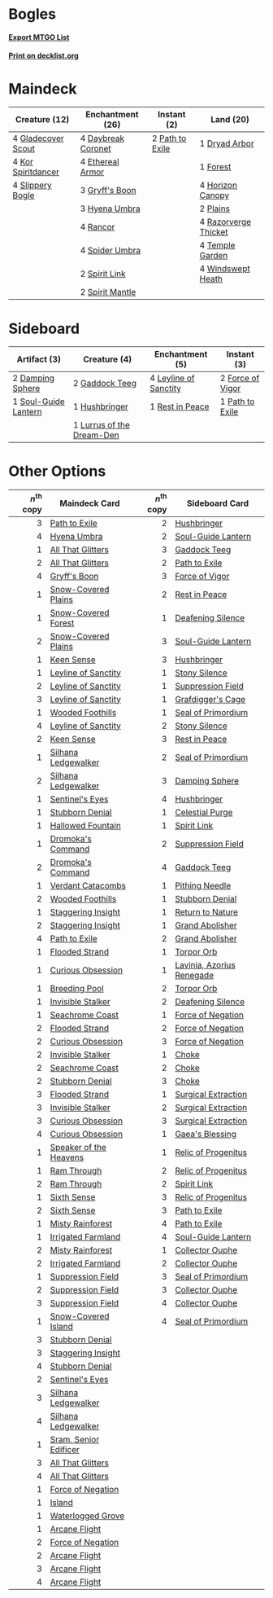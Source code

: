 # Bogles

#### [Export MTGO List](../collection/Bogles/Bogles.txt)
#### [Print on decklist.org](http://decklist.org/?deckmain=4%09Daybreak%20Coronet%0A1%09Dryad%20Arbor%0A4%09Ethereal%20Armor%0A1%09Forest%0A4%09Gladecover%20Scout%0A3%09Gryff's%20Boon%0A4%09Horizon%20Canopy%0A3%09Hyena%20Umbra%0A4%09Kor%20Spiritdancer%0A2%09Path%20to%20Exile%0A2%09Plains%0A4%09Rancor%0A4%09Razorverge%20Thicket%0A4%09Slippery%20Bogle%0A4%09Spider%20Umbra%0A2%09Spirit%20Link%0A2%09Spirit%20Mantle%0A4%09Temple%20Garden%0A4%09Windswept%20Heath&deckside=2%09Damping%20Sphere%0A2%09Force%20of%20Vigor%0A2%09Gaddock%20Teeg%0A1%09Hushbringer%0A4%09Leyline%20of%20Sanctity%0A1%09Lurrus%20of%20the%20Dream-Den%0A1%09Path%20to%20Exile%0A1%09Rest%20in%20Peace%0A1%09Soul-Guide%20Lantern)
# Maindeck

|                                        Creature (12)                                        |                                      Enchantment (26)                                       |                                       Instant (2)                                        |                                           Land (20)                                           |
|---------------------------------------------------------------------------------------------|---------------------------------------------------------------------------------------------|------------------------------------------------------------------------------------------|-----------------------------------------------------------------------------------------------|
|4 [Gladecover Scout](http://gatherer.wizards.com/Pages/Card/Details.aspx?multiverseid=220082)|4 [Daybreak Coronet](http://gatherer.wizards.com/Pages/Card/Details.aspx?multiverseid=130635)|2 [Path to Exile](http://gatherer.wizards.com/Pages/Card/Details.aspx?multiverseid=220511)|1 [Dryad Arbor](http://gatherer.wizards.com/Pages/Card/Details.aspx?multiverseid=136196)       |
|4 [Kor Spiritdancer](http://gatherer.wizards.com/Pages/Card/Details.aspx?multiverseid=446061)|4 [Ethereal Armor](http://gatherer.wizards.com/Pages/Card/Details.aspx?multiverseid=265414)  |                                                                                          |1 [Forest](http://gatherer.wizards.com/Pages/Card/Details.aspx?multiverseid=439860)            |
|4 [Slippery Bogle](http://gatherer.wizards.com/Pages/Card/Details.aspx?multiverseid=150999)  |3 [Gryff's Boon](http://gatherer.wizards.com/Pages/Card/Details.aspx?multiverseid=409758)    |                                                                                          |4 [Horizon Canopy](http://gatherer.wizards.com/Pages/Card/Details.aspx?multiverseid=409571)    |
|                                                                                             |3 [Hyena Umbra](http://gatherer.wizards.com/Pages/Card/Details.aspx?multiverseid=271150)     |                                                                                          |2 [Plains](http://gatherer.wizards.com/Pages/Card/Details.aspx?multiverseid=439856)            |
|                                                                                             |4 [Rancor](http://gatherer.wizards.com/Pages/Card/Details.aspx?multiverseid=442175)          |                                                                                          |4 [Razorverge Thicket](http://gatherer.wizards.com/Pages/Card/Details.aspx?multiverseid=209407)|
|                                                                                             |4 [Spider Umbra](http://gatherer.wizards.com/Pages/Card/Details.aspx?multiverseid=220555)    |                                                                                          |4 [Temple Garden](http://gatherer.wizards.com/Pages/Card/Details.aspx?multiverseid=405112)     |
|                                                                                             |2 [Spirit Link](http://gatherer.wizards.com/Pages/Card/Details.aspx?multiverseid=129744)     |                                                                                          |4 [Windswept Heath](http://gatherer.wizards.com/Pages/Card/Details.aspx?multiverseid=405115)   |
|                                                                                             |2 [Spirit Mantle](http://gatherer.wizards.com/Pages/Card/Details.aspx?multiverseid=220154)   |                                                                                          |                                                                                               |


# Sideboard

|                                         Artifact (3)                                          |                                            Creature (4)                                            |                                        Enchantment (5)                                         |                                        Instant (3)                                        |
|-----------------------------------------------------------------------------------------------|----------------------------------------------------------------------------------------------------|------------------------------------------------------------------------------------------------|-------------------------------------------------------------------------------------------|
|2 [Damping Sphere](http://gatherer.wizards.com/Pages/Card/Details.aspx?multiverseid=443101)    |2 [Gaddock Teeg](http://gatherer.wizards.com/Pages/Card/Details.aspx?multiverseid=140188)           |4 [Leyline of Sanctity](http://gatherer.wizards.com/Pages/Card/Details.aspx?multiverseid=204993)|2 [Force of Vigor](http://gatherer.wizards.com/Pages/Card/Details.aspx?multiverseid=464113)|
|1 [Soul-Guide Lantern](http://gatherer.wizards.com/Pages/Card/Details.aspx?multiverseid=476488)|1 [Hushbringer](http://gatherer.wizards.com/Pages/Card/Details.aspx?multiverseid=472980)            |1 [Rest in Peace](http://gatherer.wizards.com/Pages/Card/Details.aspx?multiverseid=442021)      |1 [Path to Exile](http://gatherer.wizards.com/Pages/Card/Details.aspx?multiverseid=220511) |
|                                                                                               |1 [Lurrus of the Dream-Den](http://gatherer.wizards.com/Pages/Card/Details.aspx?multiverseid=479746)|                                                                                                |                                                                                           |


# Other Options

|*n*<sup>th</sup> copy|                                          Maindeck Card                                          |*n*<sup>th</sup> copy|                                           Sideboard Card                                           |
|--------------------:|-------------------------------------------------------------------------------------------------|--------------------:|----------------------------------------------------------------------------------------------------|
|                    3|[Path to Exile](http://gatherer.wizards.com/Pages/Card/Details.aspx?multiverseid=220511)         |                    2|[Hushbringer](http://gatherer.wizards.com/Pages/Card/Details.aspx?multiverseid=472980)              |
|                    4|[Hyena Umbra](http://gatherer.wizards.com/Pages/Card/Details.aspx?multiverseid=271150)           |                    2|[Soul-Guide Lantern](http://gatherer.wizards.com/Pages/Card/Details.aspx?multiverseid=476488)       |
|                    1|[All That Glitters](http://gatherer.wizards.com/Pages/Card/Details.aspx?multiverseid=472964)     |                    3|[Gaddock Teeg](http://gatherer.wizards.com/Pages/Card/Details.aspx?multiverseid=140188)             |
|                    2|[All That Glitters](http://gatherer.wizards.com/Pages/Card/Details.aspx?multiverseid=472964)     |                    2|[Path to Exile](http://gatherer.wizards.com/Pages/Card/Details.aspx?multiverseid=220511)            |
|                    4|[Gryff's Boon](http://gatherer.wizards.com/Pages/Card/Details.aspx?multiverseid=409758)          |                    3|[Force of Vigor](http://gatherer.wizards.com/Pages/Card/Details.aspx?multiverseid=464113)           |
|                    1|[Snow-Covered Plains](http://gatherer.wizards.com/Pages/Card/Details.aspx?multiverseid=121267)   |                    2|[Rest in Peace](http://gatherer.wizards.com/Pages/Card/Details.aspx?multiverseid=442021)            |
|                    1|[Snow-Covered Forest](http://gatherer.wizards.com/Pages/Card/Details.aspx?multiverseid=121192)   |                    1|[Deafening Silence](http://gatherer.wizards.com/Pages/Card/Details.aspx?multiverseid=472972)        |
|                    2|[Snow-Covered Plains](http://gatherer.wizards.com/Pages/Card/Details.aspx?multiverseid=121267)   |                    3|[Soul-Guide Lantern](http://gatherer.wizards.com/Pages/Card/Details.aspx?multiverseid=476488)       |
|                    1|[Keen Sense](http://gatherer.wizards.com/Pages/Card/Details.aspx?multiverseid=122451)            |                    3|[Hushbringer](http://gatherer.wizards.com/Pages/Card/Details.aspx?multiverseid=472980)              |
|                    1|[Leyline of Sanctity](http://gatherer.wizards.com/Pages/Card/Details.aspx?multiverseid=204993)   |                    1|[Stony Silence](http://gatherer.wizards.com/Pages/Card/Details.aspx?multiverseid=247425)            |
|                    2|[Leyline of Sanctity](http://gatherer.wizards.com/Pages/Card/Details.aspx?multiverseid=204993)   |                    1|[Suppression Field](http://gatherer.wizards.com/Pages/Card/Details.aspx?multiverseid=83617)         |
|                    3|[Leyline of Sanctity](http://gatherer.wizards.com/Pages/Card/Details.aspx?multiverseid=204993)   |                    1|[Grafdigger's Cage](http://gatherer.wizards.com/Pages/Card/Details.aspx?multiverseid=278452)        |
|                    1|[Wooded Foothills](http://gatherer.wizards.com/Pages/Card/Details.aspx?multiverseid=405116)      |                    1|[Seal of Primordium](http://gatherer.wizards.com/Pages/Card/Details.aspx?multiverseid=425960)       |
|                    4|[Leyline of Sanctity](http://gatherer.wizards.com/Pages/Card/Details.aspx?multiverseid=204993)   |                    2|[Stony Silence](http://gatherer.wizards.com/Pages/Card/Details.aspx?multiverseid=247425)            |
|                    2|[Keen Sense](http://gatherer.wizards.com/Pages/Card/Details.aspx?multiverseid=122451)            |                    3|[Rest in Peace](http://gatherer.wizards.com/Pages/Card/Details.aspx?multiverseid=442021)            |
|                    1|[Silhana Ledgewalker](http://gatherer.wizards.com/Pages/Card/Details.aspx?multiverseid=96825)    |                    2|[Seal of Primordium](http://gatherer.wizards.com/Pages/Card/Details.aspx?multiverseid=425960)       |
|                    2|[Silhana Ledgewalker](http://gatherer.wizards.com/Pages/Card/Details.aspx?multiverseid=96825)    |                    3|[Damping Sphere](http://gatherer.wizards.com/Pages/Card/Details.aspx?multiverseid=443101)           |
|                    1|[Sentinel's Eyes](http://gatherer.wizards.com/Pages/Card/Details.aspx?multiverseid=476287)       |                    4|[Hushbringer](http://gatherer.wizards.com/Pages/Card/Details.aspx?multiverseid=472980)              |
|                    1|[Stubborn Denial](http://gatherer.wizards.com/Pages/Card/Details.aspx?multiverseid=386673)       |                    1|[Celestial Purge](http://gatherer.wizards.com/Pages/Card/Details.aspx?multiverseid=183055)          |
|                    1|[Hallowed Fountain](http://gatherer.wizards.com/Pages/Card/Details.aspx?multiverseid=97071)      |                    1|[Spirit Link](http://gatherer.wizards.com/Pages/Card/Details.aspx?multiverseid=129744)              |
|                    1|[Dromoka's Command](http://gatherer.wizards.com/Pages/Card/Details.aspx?multiverseid=394558)     |                    2|[Suppression Field](http://gatherer.wizards.com/Pages/Card/Details.aspx?multiverseid=83617)         |
|                    2|[Dromoka's Command](http://gatherer.wizards.com/Pages/Card/Details.aspx?multiverseid=394558)     |                    4|[Gaddock Teeg](http://gatherer.wizards.com/Pages/Card/Details.aspx?multiverseid=140188)             |
|                    1|[Verdant Catacombs](http://gatherer.wizards.com/Pages/Card/Details.aspx?multiverseid=405113)     |                    1|[Pithing Needle](http://gatherer.wizards.com/Pages/Card/Details.aspx?multiverseid=129526)           |
|                    2|[Wooded Foothills](http://gatherer.wizards.com/Pages/Card/Details.aspx?multiverseid=405116)      |                    1|[Stubborn Denial](http://gatherer.wizards.com/Pages/Card/Details.aspx?multiverseid=386673)          |
|                    1|[Staggering Insight](http://gatherer.wizards.com/Pages/Card/Details.aspx?multiverseid=476479)    |                    1|[Return to Nature](http://gatherer.wizards.com/Pages/Card/Details.aspx?multiverseid=461102)         |
|                    2|[Staggering Insight](http://gatherer.wizards.com/Pages/Card/Details.aspx?multiverseid=476479)    |                    1|[Grand Abolisher](http://gatherer.wizards.com/Pages/Card/Details.aspx?multiverseid=389538)          |
|                    4|[Path to Exile](http://gatherer.wizards.com/Pages/Card/Details.aspx?multiverseid=220511)         |                    2|[Grand Abolisher](http://gatherer.wizards.com/Pages/Card/Details.aspx?multiverseid=389538)          |
|                    1|[Flooded Strand](http://gatherer.wizards.com/Pages/Card/Details.aspx?multiverseid=405098)        |                    1|[Torpor Orb](http://gatherer.wizards.com/Pages/Card/Details.aspx?multiverseid=233069)               |
|                    1|[Curious Obsession](http://gatherer.wizards.com/Pages/Card/Details.aspx?multiverseid=439692)     |                    1|[Lavinia, Azorius Renegade](http://gatherer.wizards.com/Pages/Card/Details.aspx?multiverseid=457333)|
|                    1|[Breeding Pool](http://gatherer.wizards.com/Pages/Card/Details.aspx?multiverseid=97088)          |                    2|[Torpor Orb](http://gatherer.wizards.com/Pages/Card/Details.aspx?multiverseid=233069)               |
|                    1|[Invisible Stalker](http://gatherer.wizards.com/Pages/Card/Details.aspx?multiverseid=220041)     |                    2|[Deafening Silence](http://gatherer.wizards.com/Pages/Card/Details.aspx?multiverseid=472972)        |
|                    1|[Seachrome Coast](http://gatherer.wizards.com/Pages/Card/Details.aspx?multiverseid=209399)       |                    1|[Force of Negation](http://gatherer.wizards.com/Pages/Card/Details.aspx?multiverseid=464001)        |
|                    2|[Flooded Strand](http://gatherer.wizards.com/Pages/Card/Details.aspx?multiverseid=405098)        |                    2|[Force of Negation](http://gatherer.wizards.com/Pages/Card/Details.aspx?multiverseid=464001)        |
|                    2|[Curious Obsession](http://gatherer.wizards.com/Pages/Card/Details.aspx?multiverseid=439692)     |                    3|[Force of Negation](http://gatherer.wizards.com/Pages/Card/Details.aspx?multiverseid=464001)        |
|                    2|[Invisible Stalker](http://gatherer.wizards.com/Pages/Card/Details.aspx?multiverseid=220041)     |                    1|[Choke](http://gatherer.wizards.com/Pages/Card/Details.aspx?multiverseid=45431)                     |
|                    2|[Seachrome Coast](http://gatherer.wizards.com/Pages/Card/Details.aspx?multiverseid=209399)       |                    2|[Choke](http://gatherer.wizards.com/Pages/Card/Details.aspx?multiverseid=45431)                     |
|                    2|[Stubborn Denial](http://gatherer.wizards.com/Pages/Card/Details.aspx?multiverseid=386673)       |                    3|[Choke](http://gatherer.wizards.com/Pages/Card/Details.aspx?multiverseid=45431)                     |
|                    3|[Flooded Strand](http://gatherer.wizards.com/Pages/Card/Details.aspx?multiverseid=405098)        |                    1|[Surgical Extraction](http://gatherer.wizards.com/Pages/Card/Details.aspx?multiverseid=397706)      |
|                    3|[Invisible Stalker](http://gatherer.wizards.com/Pages/Card/Details.aspx?multiverseid=220041)     |                    2|[Surgical Extraction](http://gatherer.wizards.com/Pages/Card/Details.aspx?multiverseid=397706)      |
|                    3|[Curious Obsession](http://gatherer.wizards.com/Pages/Card/Details.aspx?multiverseid=439692)     |                    3|[Surgical Extraction](http://gatherer.wizards.com/Pages/Card/Details.aspx?multiverseid=397706)      |
|                    4|[Curious Obsession](http://gatherer.wizards.com/Pages/Card/Details.aspx?multiverseid=439692)     |                    1|[Gaea's Blessing](http://gatherer.wizards.com/Pages/Card/Details.aspx?multiverseid=417433)          |
|                    1|[Speaker of the Heavens](http://gatherer.wizards.com/Pages/Card/Details.aspx?multiverseid=488246)|                    1|[Relic of Progenitus](http://gatherer.wizards.com/Pages/Card/Details.aspx?multiverseid=174824)      |
|                    1|[Ram Through](http://gatherer.wizards.com/Pages/Card/Details.aspx?multiverseid=479690)           |                    2|[Relic of Progenitus](http://gatherer.wizards.com/Pages/Card/Details.aspx?multiverseid=174824)      |
|                    2|[Ram Through](http://gatherer.wizards.com/Pages/Card/Details.aspx?multiverseid=479690)           |                    2|[Spirit Link](http://gatherer.wizards.com/Pages/Card/Details.aspx?multiverseid=129744)              |
|                    1|[Sixth Sense](http://gatherer.wizards.com/Pages/Card/Details.aspx?multiverseid=426889)           |                    3|[Relic of Progenitus](http://gatherer.wizards.com/Pages/Card/Details.aspx?multiverseid=174824)      |
|                    2|[Sixth Sense](http://gatherer.wizards.com/Pages/Card/Details.aspx?multiverseid=426889)           |                    3|[Path to Exile](http://gatherer.wizards.com/Pages/Card/Details.aspx?multiverseid=220511)            |
|                    1|[Misty Rainforest](http://gatherer.wizards.com/Pages/Card/Details.aspx?multiverseid=405102)      |                    4|[Path to Exile](http://gatherer.wizards.com/Pages/Card/Details.aspx?multiverseid=220511)            |
|                    1|[Irrigated Farmland](http://gatherer.wizards.com/Pages/Card/Details.aspx?multiverseid=426947)    |                    4|[Soul-Guide Lantern](http://gatherer.wizards.com/Pages/Card/Details.aspx?multiverseid=476488)       |
|                    2|[Misty Rainforest](http://gatherer.wizards.com/Pages/Card/Details.aspx?multiverseid=405102)      |                    1|[Collector Ouphe](http://gatherer.wizards.com/Pages/Card/Details.aspx?multiverseid=464107)          |
|                    2|[Irrigated Farmland](http://gatherer.wizards.com/Pages/Card/Details.aspx?multiverseid=426947)    |                    2|[Collector Ouphe](http://gatherer.wizards.com/Pages/Card/Details.aspx?multiverseid=464107)          |
|                    1|[Suppression Field](http://gatherer.wizards.com/Pages/Card/Details.aspx?multiverseid=83617)      |                    3|[Seal of Primordium](http://gatherer.wizards.com/Pages/Card/Details.aspx?multiverseid=425960)       |
|                    2|[Suppression Field](http://gatherer.wizards.com/Pages/Card/Details.aspx?multiverseid=83617)      |                    3|[Collector Ouphe](http://gatherer.wizards.com/Pages/Card/Details.aspx?multiverseid=464107)          |
|                    3|[Suppression Field](http://gatherer.wizards.com/Pages/Card/Details.aspx?multiverseid=83617)      |                    4|[Collector Ouphe](http://gatherer.wizards.com/Pages/Card/Details.aspx?multiverseid=464107)          |
|                    1|[Snow-Covered Island](http://gatherer.wizards.com/Pages/Card/Details.aspx?multiverseid=121130)   |                    4|[Seal of Primordium](http://gatherer.wizards.com/Pages/Card/Details.aspx?multiverseid=425960)       |
|                    3|[Stubborn Denial](http://gatherer.wizards.com/Pages/Card/Details.aspx?multiverseid=386673)       |                     |                                                                                                    |
|                    3|[Staggering Insight](http://gatherer.wizards.com/Pages/Card/Details.aspx?multiverseid=476479)    |                     |                                                                                                    |
|                    4|[Stubborn Denial](http://gatherer.wizards.com/Pages/Card/Details.aspx?multiverseid=386673)       |                     |                                                                                                    |
|                    2|[Sentinel's Eyes](http://gatherer.wizards.com/Pages/Card/Details.aspx?multiverseid=476287)       |                     |                                                                                                    |
|                    3|[Silhana Ledgewalker](http://gatherer.wizards.com/Pages/Card/Details.aspx?multiverseid=96825)    |                     |                                                                                                    |
|                    4|[Silhana Ledgewalker](http://gatherer.wizards.com/Pages/Card/Details.aspx?multiverseid=96825)    |                     |                                                                                                    |
|                    1|[Sram, Senior Edificer](http://gatherer.wizards.com/Pages/Card/Details.aspx?multiverseid=423690) |                     |                                                                                                    |
|                    3|[All That Glitters](http://gatherer.wizards.com/Pages/Card/Details.aspx?multiverseid=472964)     |                     |                                                                                                    |
|                    4|[All That Glitters](http://gatherer.wizards.com/Pages/Card/Details.aspx?multiverseid=472964)     |                     |                                                                                                    |
|                    1|[Force of Negation](http://gatherer.wizards.com/Pages/Card/Details.aspx?multiverseid=464001)     |                     |                                                                                                    |
|                    1|[Island](http://gatherer.wizards.com/Pages/Card/Details.aspx?multiverseid=439857)                |                     |                                                                                                    |
|                    1|[Waterlogged Grove](http://gatherer.wizards.com/Pages/Card/Details.aspx?multiverseid=464198)     |                     |                                                                                                    |
|                    1|[Arcane Flight](http://gatherer.wizards.com/Pages/Card/Details.aspx?multiverseid=442931)         |                     |                                                                                                    |
|                    2|[Force of Negation](http://gatherer.wizards.com/Pages/Card/Details.aspx?multiverseid=464001)     |                     |                                                                                                    |
|                    2|[Arcane Flight](http://gatherer.wizards.com/Pages/Card/Details.aspx?multiverseid=442931)         |                     |                                                                                                    |
|                    3|[Arcane Flight](http://gatherer.wizards.com/Pages/Card/Details.aspx?multiverseid=442931)         |                     |                                                                                                    |
|                    4|[Arcane Flight](http://gatherer.wizards.com/Pages/Card/Details.aspx?multiverseid=442931)         |                     |                                                                                                    |

